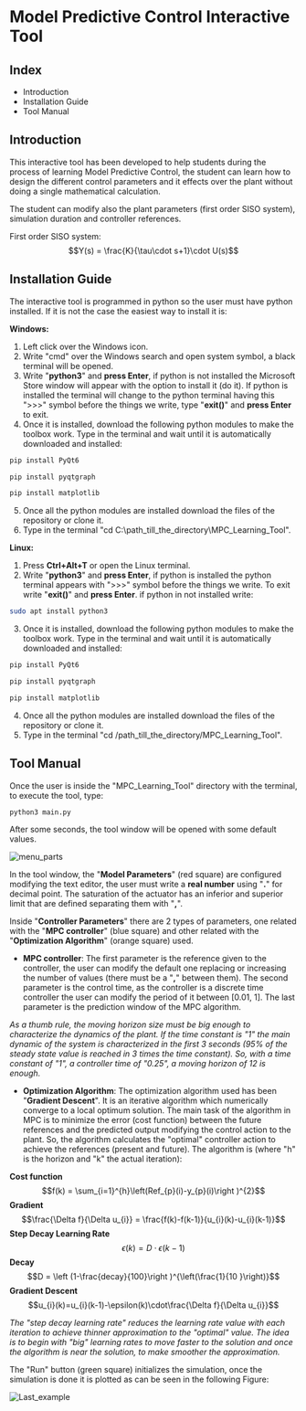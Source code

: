 # Model Predictive Control Interactive Tool
## Index

 - Introduction
 - Installation Guide
 - Tool Manual

## Introduction
This interactive tool has been developed to help students during the process of learning Model Predictive Control, the student can learn how to design the different control parameters and it effects over the plant without doing a single mathematical calculation.

The student can modify also the plant parameters (first order SISO system), simulation duration and controller references.

First order SISO system:
$$Y(s) = \frac{K}{\tau\cdot s+1}\cdot U(s)$$

## Installation Guide
The interactive tool is programmed in python so the user must have python installed. If it is not the case the easiest way to install it is:

**Windows:**

 1. Left click over the Windows icon.
 2. Write "cmd" over the Windows search and open system symbol, a black terminal will be opened.
 3. Write "**python3**" and **press Enter**, if python is not installed the Microsoft Store window will appear with the option to install it (do it). If python is installed the terminal will change to the python terminal having this ">>>" symbol before the things we write, type "**exit()**" and **press Enter** to exit.
 4. Once it is installed, download the following python modules to make the toolbox work. Type in the terminal and wait until it is automatically downloaded and installed:
 ```bash
pip install PyQt6
 ```
  ```bash
pip install pyqtgraph
 ```
  ```bash
pip install matplotlib
 ```
 5. Once all the python modules are installed download the files of the repository or clone it.
 6. Type in the terminal "cd C:\path_till_the_directory\MPC_Learning_Tool".
 
 **Linux:**
 
 1. Press **Ctrl+Alt+T** or open the Linux terminal.
 2. Write "**python3**" and **press Enter**, if python is installed the python terminal appears with ">>>" symbol before the things we write. To exit write "**exit()**" and **press Enter**. if python in not installed write:
   ```bash
sudo apt install python3
 ```
 
 3. Once it is installed, download the following python modules to make the toolbox work. Type in the terminal and wait until it is automatically downloaded and installed:
  ```bash
pip install PyQt6
 ```
  ```bash
pip install pyqtgraph
 ```
  ```bash
pip install matplotlib
 ```
  4. Once all the python modules are installed download the files of the repository or clone it.
  5. Type in the terminal "cd /path_till_the_directory/MPC_Learning_Tool".
 ## Tool Manual
Once the user is inside the "MPC_Learning_Tool" directory with the terminal, to execute the tool, type:
```bash
python3 main.py
```
 After some seconds, the tool window will be opened with some default values.
 
![menu_parts](https://github.com/JMcordobamendez/MPC_Learning_Tool/assets/79694677/4a5e5c4b-4030-4a35-967a-60a89fb9df25)

In the tool window, the "**Model Parameters**" (red square) are configured modifying the text editor, the user must write a **real number** using "**.**" for decimal point. The saturation of the actuator has an inferior and superior limit that are defined separating them with "**,**".

Inside "**Controller Parameters**" there are 2 types of parameters, one related with the "**MPC controller**" (blue square) and other related with the "**Optimization Algorithm**" (orange square) used.

 - **MPC controller**: The first parameter is the reference given to the controller, the user can modify the default one replacing or increasing the number of values (there must be a "**,**" between them). The second parameter is the control time, as the controller is a discrete time controller the user can modify the period of it between [0.01, 1]. The last parameter is the prediction window of the MPC algorithm.
 
*As a thumb rule, the moving horizon size must be big enough to characterize the dynamics of the plant. If the time constant is "1" the main dynamic of the system is characterized in the first 3 seconds (95% of the steady state value is reached in 3 times the time constant). So, with a time constant of "1", a controller time of "0.25", a moving horizon of 12 is enough.* 

 - **Optimization Algorithm**: The optimization algorithm used has been "**Gradient Descent**". It is an iterative algorithm which numerically converge to a local optimum solution. The main task of the algorithm in MPC is to minimize the error (cost function) between the future references and the predicted output modifying the control action to the plant. So, the algorithm calculates the "optimal" controller action to achieve the references (present and future). The algorithm is (where "h" is the horizon and "k" the actual iteration):
 
 **Cost function**
 $$f(k) = \sum_{i=1}^{h}\left(Ref_{p}(i)-y_{p}(i)\right )^{2}$$
 **Gradient**
 $$\frac{\Delta f}{\Delta u_{i}} = \frac{f(k)-f(k-1)}{u_{i}(k)-u_{i}(k-1)}$$
 **Step Decay Learning Rate**
 $$\epsilon(k) =D\cdot\epsilon(k-1) $$
 **Decay**
 $$D = \left (1-\frac{decay}{100}\right )^{\left(\frac{1}{10
 }\right)}$$
 **Gradient Descent**
 $$u_{i}(k)=u_{i}(k-1)-\epsilon(k)\cdot\frac{\Delta f}{\Delta u_{i}}$$
 
 *The "step decay learning rate" reduces the learning rate value with each iteration to achieve thinner approximation to the "optimal" value. The idea is to begin with "big" learning rates to move faster to the solution and once the algorithm is near the solution, to make smoother the approximation.*

The "Run" button (green square) initializes the simulation, once the simulation is done it is plotted as can be seen in the following Figure:

![Last_example](https://github.com/JMcordobamendez/MPC_Learning_Tool/assets/79694677/6eecfe91-50da-4ee5-832c-9cc94921e3b2)
